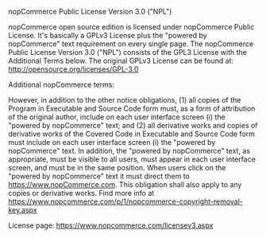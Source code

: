 ﻿nopCommerce Public License Version 3.0 ("NPL")


nopCommerce open source edition is licensed under nopCommerce Public License. It's basically a GPLv3 License plus the "powered by nopCommerce" text requirement on every single page. The nopCommerce Public License Version 3.0 ("NPL") consists of the GPL3 License with the Additional Terms below. The original GPLv3 License can be found at: http://opensource.org/licenses/GPL-3.0

Additional nopCommerce terms:

However, in addition to the other notice obligations, (1) all copies of the Program in Executable and Source Code form must, as a form of attribution of the original author, include on each user interface screen (i) the "powered by nopCommerce" text; and (2) all derivative works and copies of derivative works of the Covered Code in Executable and Source Code form must include on each user interface screen (i) the "powered by nopCommerce" text. In addition, the "powered by nopCommerce" text, as appropriate, must be visible to all users, must appear in each user interface screen, and must be in the same position. When users click on the "powered by nopCommerce" text it must direct them to https://www.nopCommerce.com. This obligation shall also apply to any copies or derivative works. Find more info at https://www.nopcommerce.com/p/1/nopcommerce-copyright-removal-key.aspx


License page: https://www.nopcommerce.com/licensev3.aspx